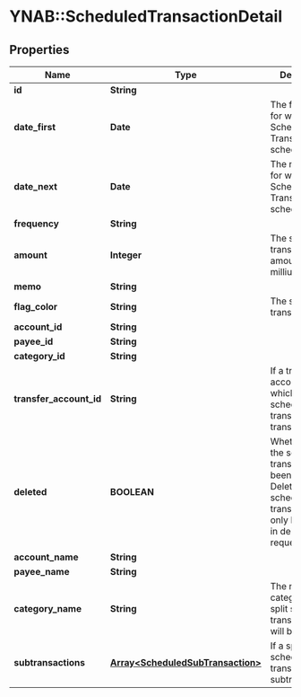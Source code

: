 # YNAB::ScheduledTransactionDetail

## Properties
Name | Type | Description | Notes
------------ | ------------- | ------------- | -------------
**id** | **String** |  | 
**date_first** | **Date** | The first date for which the Scheduled Transaction was scheduled. | 
**date_next** | **Date** | The next date for which the Scheduled Transaction is scheduled. | 
**frequency** | **String** |  | 
**amount** | **Integer** | The scheduled transaction amount in milliunits format | 
**memo** | **String** |  | [optional] 
**flag_color** | **String** | The scheduled transaction flag | [optional] 
**account_id** | **String** |  | 
**payee_id** | **String** |  | [optional] 
**category_id** | **String** |  | [optional] 
**transfer_account_id** | **String** | If a transfer, the account_id which the scheduled transaction transfers to | [optional] 
**deleted** | **BOOLEAN** | Whether or not the scheduled transaction has been deleted.  Deleted scheduled transactions will only be included in delta requests. | 
**account_name** | **String** |  | 
**payee_name** | **String** |  | [optional] 
**category_name** | **String** | The name of the category.  If a split scheduled transaction, this will be &#39;Split&#39;. | [optional] 
**subtransactions** | [**Array&lt;ScheduledSubTransaction&gt;**](ScheduledSubTransaction.md) | If a split scheduled transaction, the subtransactions. | 


